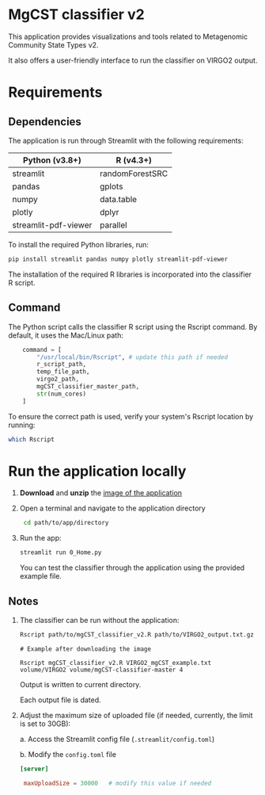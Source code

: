 # MgCST classifier v2

This application provides visualizations and tools related to Metagenomic Community State Types v2. 

It also offers a user-friendly interface to run the classifier on VIRGO2 output.

# Requirements

## Dependencies
The application is run through Streamlit with the following requirements:

<div align="center">

| Python (v3.8+)         | R (v4.3+)          |
|------------------------|--------------------|
| streamlit              | randomForestSRC    |
| pandas                 | gplots             |
| numpy                  | data.table         |
| plotly                 | dplyr              |
| streamlit-pdf-viewer   | parallel           |

</div>

To install the required Python libraries, run:
```bash
pip install streamlit pandas numpy plotly streamlit-pdf-viewer
```

The installation of the required R libraries is incorporated into the classifier R script.


## Command

The Python script calls the classifier R script using the Rscript command. By default, it uses the Mac/Linux path:

```python
    command = [
        "/usr/local/bin/Rscript", # update this path if needed
        r_script_path,
        temp_file_path,
        virgo2_path,
        mgCST_classifier_master_path,
        str(num_cores)
    ]
```

To ensure the correct path is used, verify your system's Rscript location by running:

```bash
which Rscript
```

# Run the application locally

1. **Download** and **unzip** the [image of the application](https://figshare.com/ndownloader/files/53331026)
   
3. Open a terminal and navigate to the application directory
   ```bash
    cd path/to/app/directory
    ```

4. Run the app:
    ```bash
    streamlit run 0_Home.py
    ```

    You can test the classifier through the application using the provided example file.
   
## Notes

1. The classifier can be run without the application:
   
   ```bash
   Rscript path/to/mgCST_classifier_v2.R path/to/VIRGO2_output.txt.gz path/to/VIRGO2 path/to/mgCST-classifier-master n_cores
   ```
   ```
   # Example after downloading the image
   
   Rscript mgCST_classifier_v2.R VIRGO2_mgCST_example.txt volume/VIRGO2 volume/mgCST-classifier-master 4
   ```
   Output is written to current directory.

   Each output file is dated.

3. Adjust the maximum size of uploaded file (if needed, currently, the limit is set to 30GB):

   a. Access the Streamlit config file (```.streamlit/config.toml```)

   b. Modify the ```config.toml``` file
   ```toml
   [server]

    maxUploadSize = 30000   # modify this value if needed
   ```

